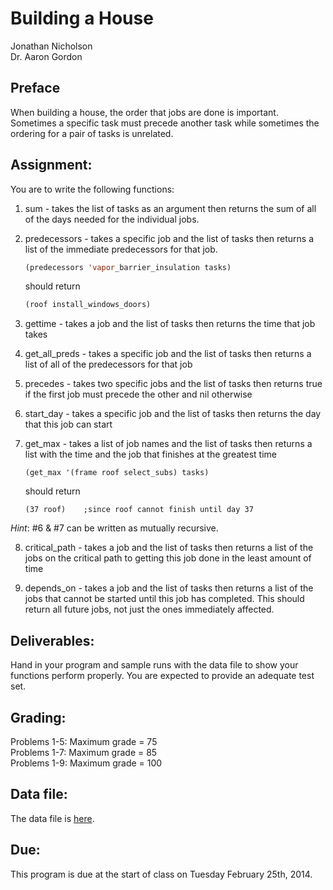 # Building a House

Jonathan Nicholson  
Dr. Aaron Gordon

## Preface

When building a house, the order that jobs are done is important. Sometimes a specific task must precede another task while sometimes the ordering for a pair of tasks is unrelated.

## Assignment:

You are to write the following functions:

1. sum - takes the list of tasks as an argument then returns the sum of all of the days needed for the individual jobs.

2. predecessors - takes a specific job and the list of tasks then returns a list of the immediate predecessors for that job.

    ```lisp
    (predecessors 'vapor_barrier_insulation tasks)
    ```

    should return

    ```lisp
    (roof install_windows_doors)
    ```

3. gettime - takes a job and the list of tasks then returns the time that job takes

4. get_all_preds - takes a specific job and the list of tasks then returns a list of all of the predecessors for that job

5. precedes - takes two specific jobs and the list of tasks then returns true if the first job must precede the other and nil otherwise

6. start_day - takes a specific job and the list of tasks then returns the day that this job can start

7. get_max - takes a list of job names and the list of tasks then returns a list with the time and the job that finishes at the greatest time

    ```
    (get_max '(frame roof select_subs) tasks)
    ```

    should return

    ```
    (37 roof)	 ;since roof cannot finish until day 37
    ```

*Hint*: #6 & #7 can be written as mutually recursive.

8. critical_path - takes a job and the list of tasks then returns a list of the jobs on the critical path to getting this job done in the least amount of time

9. depends_on - takes a job and the list of tasks then returns a list of the jobs that cannot be started until this job has completed. This should return all future jobs, not just the ones immediately affected.

## Deliverables:

Hand in your program and sample runs with the data file to show your functions perform properly. You are expected to provide an adequate test set.

## Grading:

Problems 1-5: Maximum grade = 75  
Problems 1-7: Maximum grade = 85  
Problems 1-9: Maximum grade = 100


## Data file:

The data file is [here](http://rowdy.msudenver.edu/~gordona/cs3210/data/building.txt).

## Due:	

This program is due at the start of class on Tuesday February 25th, 2014.

